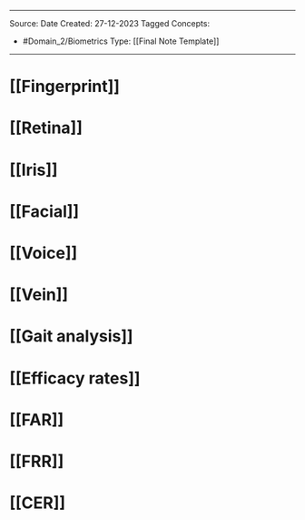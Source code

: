 - - -
Source:
Date Created:  27-12-2023
Tagged Concepts:
- #Domain_2/Biometrics 
Type: [[Final Note Template]]
- - - 


# [[Fingerprint]]
# [[Retina]]
# [[Iris]]
# [[Facial]]
# [[Voice]]
# [[Vein]]
# [[Gait analysis]]
# [[Efficacy rates]]
# [[FAR]]
# [[FRR]]
# [[CER]]